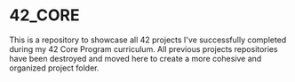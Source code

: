 # 42_CORE
This is a repository to showcase all 42 projects I've successfully completed during my 42 Core Program curriculum. All previous projects repositories have been destroyed and moved here to create a more cohesive and organized project folder.
